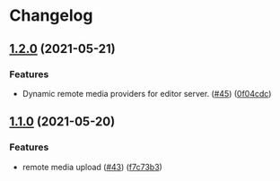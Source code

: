 # Changelog

## [1.2.0](https://www.github.com/blinkk/live-edit/compare/v1.1.0...v1.2.0) (2021-05-21)


### Features

* Dynamic remote media providers for editor server. ([#45](https://www.github.com/blinkk/live-edit/issues/45)) ([0f04cdc](https://www.github.com/blinkk/live-edit/commit/0f04cdc9bf7615ee184d37236d93b6487203c772))

## [1.1.0](https://www.github.com/blinkk/live-edit/compare/v1.0.24...v1.1.0) (2021-05-20)


### Features

* remote media upload ([#43](https://www.github.com/blinkk/live-edit/issues/43)) ([f7c73b3](https://www.github.com/blinkk/live-edit/commit/f7c73b335dd7f687f31e4fc68c3a9d3446e9393e))
